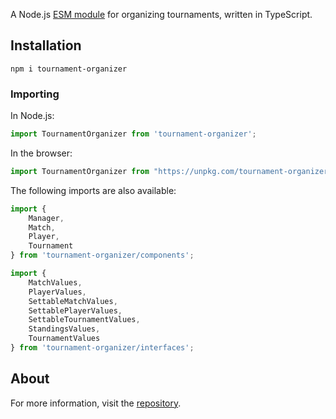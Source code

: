 A Node.js [ESM module](https://gist.github.com/sindresorhus/a39789f98801d908bbc7ff3ecc99d99c) for organizing tournaments, written in TypeScript.

## Installation
```shell
npm i tournament-organizer
```

### Importing
In Node.js:
```ts
import TournamentOrganizer from 'tournament-organizer';
```

In the browser:
```js
import TournamentOrganizer from "https://unpkg.com/tournament-organizer/dist/index.module.js";
```

The following imports are also available:
```ts
import {
    Manager,
    Match,
    Player,
    Tournament
} from 'tournament-organizer/components';

import {
    MatchValues,
    PlayerValues,
    SettableMatchValues,
    SettablePlayerValues,
    SettableTournamentValues,
    StandingsValues,
    TournamentValues
} from 'tournament-organizer/interfaces';
```

## About
For more information, visit the [repository](https://github.com/slashinfty/tournament-organizer).